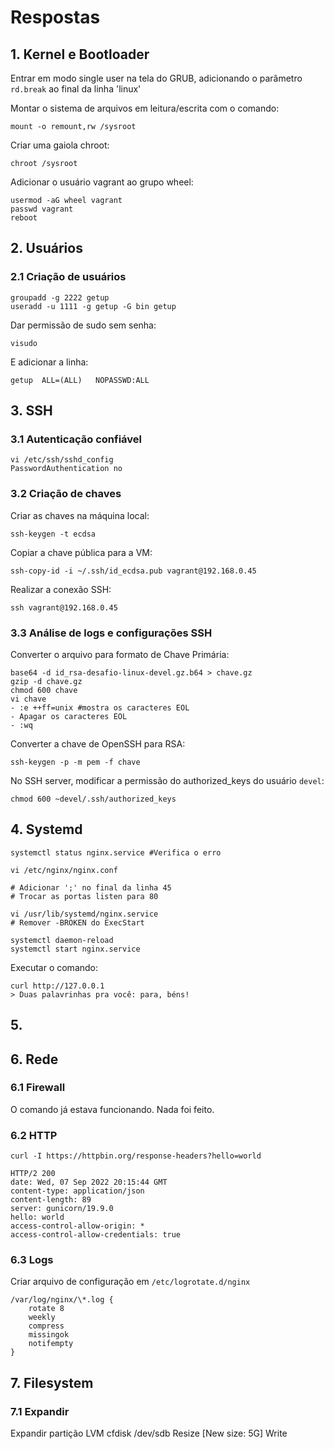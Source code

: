 # Respostas

## 1. Kernel e Bootloader

Entrar em modo single user na tela do GRUB, adicionando o parâmetro `rd.break` ao final da linha 'linux'

Montar o sistema de arquivos em leitura/escrita com o comando:

```
mount -o remount,rw /sysroot
```

Criar uma gaiola chroot:

```
chroot /sysroot
```

Adicionar o usuário vagrant ao grupo wheel:

```
usermod -aG wheel vagrant
passwd vagrant
reboot
```

## 2. Usuários

### 2.1 Criação de usuários

```
groupadd -g 2222 getup
useradd -u 1111 -g getup -G bin getup
```
Dar permissão de sudo sem senha:

```
visudo
```

E adicionar a linha:

`getup	ALL=(ALL)	NOPASSWD:ALL`

## 3. SSH

### 3.1 Autenticação confiável

```
vi /etc/ssh/sshd_config
PasswordAuthentication no
```

### 3.2 Criação de chaves

Criar as chaves na máquina local:

```
ssh-keygen -t ecdsa
```

Copiar a chave pública para a VM:

```
ssh-copy-id -i ~/.ssh/id_ecdsa.pub vagrant@192.168.0.45
```

Realizar a conexão SSH:

```
ssh vagrant@192.168.0.45
```

### 3.3 Análise de logs e configurações SSH

Converter o arquivo para formato de Chave Primária:

```
base64 -d id_rsa-desafio-linux-devel.gz.b64 > chave.gz
gzip -d chave.gz
chmod 600 chave
vi chave
- :e ++ff=unix #mostra os caracteres EOL
- Apagar os caracteres EOL
- :wq
```

Converter a chave de OpenSSH para RSA:

```
ssh-keygen -p -m pem -f chave
```

No SSH server, modificar a permissão do authorized_keys do usuário `devel`:

```
chmod 600 ~devel/.ssh/authorized_keys
```

## 4. Systemd

```
systemctl status nginx.service #Verifica o erro

vi /etc/nginx/nginx.conf

# Adicionar ';' no final da linha 45
# Trocar as portas listen para 80

vi /usr/lib/systemd/nginx.service
# Remover -BROKEN do ExecStart

systemctl daemon-reload
systemctl start nginx.service
```
Executar o comando:

```
curl http://127.0.0.1
> Duas palavrinhas pra você: para, béns!
```

## 5. 


## 6. Rede

### 6.1 Firewall

O comando já estava funcionando. Nada foi feito.

### 6.2 HTTP

```
curl -I https://httpbin.org/response-headers?hello=world

HTTP/2 200 
date: Wed, 07 Sep 2022 20:15:44 GMT
content-type: application/json
content-length: 89
server: gunicorn/19.9.0
hello: world
access-control-allow-origin: *
access-control-allow-credentials: true
```

### 6.3 Logs

Criar arquivo de configuração em `/etc/logrotate.d/nginx`

```
/var/log/nginx/\*.log {
	rotate 8
	weekly
	compress
	missingok
	notifempty
}
```

## 7. Filesystem
### 7.1 Expandir
Expandir partição LVM
cfdisk /dev/sdb
Resize [New size: 5G]
Write


